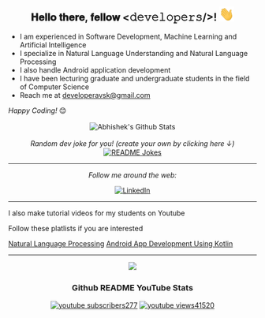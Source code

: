 <div align="center">
<h2> 𝐇𝐞𝐥𝐥𝐨 𝐭𝐡𝐞𝐫𝐞, 𝐟𝐞𝐥𝐥𝐨𝐰 <𝚍𝚎𝚟𝚎𝚕𝚘𝚙𝚎𝚛𝚜/>! <img src="https://github.com/ABSphreak/ABSphreak/blob/master/gifs/Hi.gif" width="30px"></h2>
</div>


- I am experienced in Software Development, Machine Learning and Artificial Intelligence
- I specialize in Natural Language Understanding and Natural Language Processing
- I also handle Android application development
- I have been lecturing graduate and undergraduate students in the field of Computer Science
- Reach me at developeravsk@gmail.com

<i>Happy Coding!</i> 😊
<div align="center">

<img align="center" src="https://github-readme-stats.vercel.app/api?username=developeravsk&include_all_commits=true&count_private=true&show_icons=true&line_height=20&title_color=7A7ADB&icon_color=2234AE&text_color=D3D3D3&bg_color=0,000000,130F40" alt="Abhishek's Github Stats">

</br>
</br>
<i>Random dev joke for you! (create your own by clicking here ↓)</i><br>
<a href="https://readme-jokes.vercel.app"><img align="center" src="https://readme-jokes.vercel.app/api" alt="README Jokes"></a>

---

<i>Follow me around the web:</i><br>


<a href="https://www.linkedin.com/in/abhishek-koirala-3686b2a0/" target="_blank"><img src="https://img.shields.io/badge/LinkedIn-%230077B5.svg?&style=flat-square&logo=linkedin&logoColor=white" alt="LinkedIn"></a>

</div>

---

I also make tutorial videos for my students on Youtube

Follow these platlists if you are interested


<a href="https://www.youtube.com/playlist?list=PL9myac9mW281Jea82INGR-Gy00RlT7OBB" taget="_blank">Natural Language Processing</a>
<a href="https://www.youtube.com/playlist?list=PL9myac9mW281RV738DvvTDnJSiA26kfUq" target="_blank">Android App Development Using Kotlin</a>


---

<p align="center">
  <img src="https://i.imgur.com/0QRyKo9.png" width="100px"/>
  <h3 align="center">Github README YouTube Stats</h3>

  <p align="center">
    <a href="https://www.youtube.com/channel/UCIxEgFbGBnrRn_VWAiny8jQ?sub_confirmation=1">
      <img alt="youtube subscribers" title="Subscribe to my YouTube channel" src="https://freshidea.com/jonah/youtube-api/subscribers-badge.php?label=Subscribers&style=for-the-badge&color=red&labelColor=ce4630"/>277</a> 
    <a href="https://www.youtube.com/channel/UCIxEgFbGBnrRn_VWAiny8jQ">
      <img alt="youtube views" title="YouTube views" src="https://freshidea.com/jonah/youtube-api/view-count-badge.php?label=View+Count&style=for-the-badge&color=blue&labelColor=0b689d"/>41520</a>
  </p>
</p>



